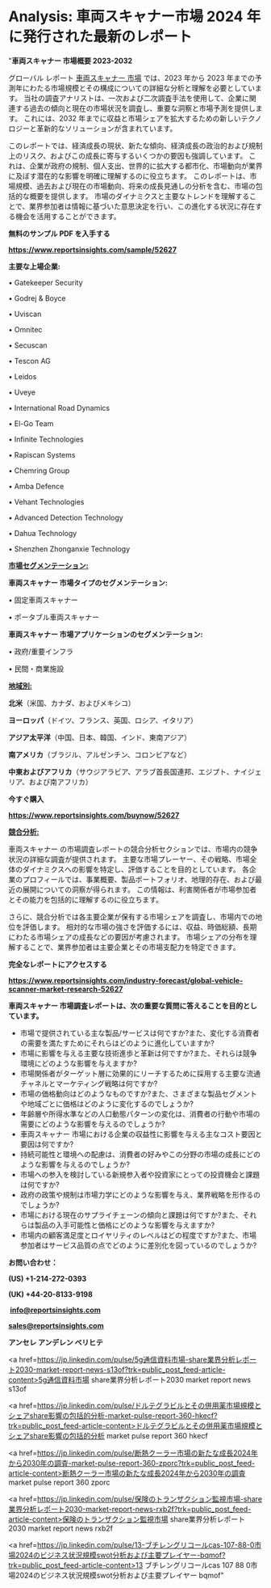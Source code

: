 # Analysis: 車両スキャナー市場 2024 年に発行された最新のレポート

"<strong>車両スキャナー 市場概要 2023-2032</strong>

グローバル レポート <a href=https://www.reportsinsights.com/sample/52627>車両スキャナー 市場</a> では、2023 年から 2023 年までの予測年にわたる市場規模とその構成についての詳細な分析と理解を必要としています。 当社の調査アナリストは、一次および二次調査手法を使用して、企業に関連する過去の傾向と現在の市場状況を調査し、重要な洞察と市場予測を提供します。 これには、2032 年までに収益と市場シェアを拡大​​するための新しいテクノロジーと革新的なソリューションが含まれています。

このレポートでは、経済成長の現状、新たな傾向、経済成長の政治的および規制上のリスク、およびこの成長に寄与するいくつかの要因も強調しています。 これは、企業が政府の規制、個人支出、世界的に拡大する都市化、市場動向が業界に及ぼす潜在的な影響を明確に理解するのに役立ちます。 このレポートは、市場規模、過去および現在の市場動向、将来の成長見通しの分析を含む、市場の包括的な概要を提供します。 市場のダイナミクスと主要なトレンドを理解することで、業界参加者は情報に基づいた意思決定を行い、この進化する状況に存在する機会を活用することができます。

<strong><b>無料のサンプル PDF を入手する</b></strong>

<a href=https://www.reportsinsights.com/sample/52627><strong><u>https://www.reportsinsights.com/sample/52627</u></strong></a>

<strong>主要な上場企業:</strong>

• Gatekeeper Security

• Godrej & Boyce

• Uviscan

• Omnitec

• Secuscan

• Tescon AG

• Leidos

• Uveye

• International Road Dynamics

• El-Go Team

• Infinite Technologies

• Rapiscan Systems

• Chemring Group

• Amba Defence

• Vehant Technologies

• Advanced Detection Technology

• Dahua Technology

• Shenzhen Zhonganxie Technology

<strong><u>市場セグメンテーション</u></strong><strong><u>:</u></strong>

<strong>車両スキャナー 市場タイプのセグメンテーション:</strong>

• 固定車両スキャナー

• ポータブル車両スキャナー

<strong>車両スキャナー 市場アプリケーションのセグメンテーション:</strong>

• 政府/重要インフラ

• 民間・商業施設

<strong><u>地域別</u></strong><strong><u>:</u></strong>

<strong>北米</strong>（米国、カナダ、およびメキシコ）

<strong>ヨーロッパ</strong>（ドイツ、フランス、英国、ロシア、イタリア）

<strong>アジア太平洋</strong>（中国、日本、韓国、インド、東南アジア）

<strong>南アメリカ</strong>（ブラジル、アルゼンチン、コロンビアなど）

<strong>中東およびアフリカ</strong>（サウジアラビア、アラブ首長国連邦、エジプト、ナイジェリア、および南アフリカ）

<strong>今すぐ購入</strong>

<a href=https://www.reportsinsights.com/buynow/52627><strong><u>https://www.reportsinsights.com/buynow/52627</u></strong></a>

<strong><u>競合分析:</u></strong>

車両スキャナー の市場調査レポートの競合分析セクションでは、市場内の競争状況の詳細な調査が提供されます。 主要な市場プレーヤー、その戦略、市場全体のダイナミクスへの影響を特定し、評価することを目的としています。 各企業のプロフィールでは、事業概要、製品ポートフォリオ、地理的存在、および最近の展開についての洞察が得られます。 この情報は、利害関係者が市場参加者とその能力を包括的に理解するのに役立ちます。

さらに、競合分析では各主要企業が保有する市場シェアを調査し、市場内での地位を評価します。 相対的な市場の強さを評価するには、収益、時価総額、長期にわたる市場シェアの成長などの要因が考慮されます。 市場シェアの分布を理解することで、業界参加者は主要企業とその市場支配力を特定できます。

<strong>完全なレポートにアクセスする</strong>

<a href=https://www.reportsinsights.com/industry-forecast/global-vehicle-scanner-market-research-52627><strong><u><b>https://www.reportsinsights.com/industry-forecast/global-vehicle-scanner-market-research-52627</b></u></strong></a>

<strong><b>車両スキャナー 市場調査レポートは、次の重要な質問に答えることを目的としています。</b></strong>
<ul>
  <li>市場で提供されている主な製品/サービスは何ですか?また、変化する消費者の需要を満たすためにそれらはどのように進化していますか?</li>
  <li>市場に影響を与える主要な技術進歩と革新は何ですか?また、それらは競争環境にどのような影響を与えますか?</li>
  <li>市場関係者がターゲット層に効果的にリーチするために採用する主要な流通チャネルとマーケティング戦略は何ですか?</li>
  <li>市場の価格動向はどのようなものですか?また、さまざまな製品セグメントや地域ごとに価格はどのように変化するのでしょうか?</li>
  <li>年齢層や所得水準などの人口動態パターンの変化は、消費者の行動や市場の需要にどのような影響を与えるのでしょうか?</li>
  <li>車両スキャナー 市場における企業の収益性に影響を与える主なコスト要因と要因は何ですか?</li>
  <li>持続可能性と環境への配慮は、消費者の好みやこの分野の市場の成長にどのような影響を与えるのでしょうか?</li>
  <li>市場への参入を検討している新規参入者や投資家にとっての投資機会と課題は何ですか?</li>
  <li>政府の政策や規制は市場力学にどのような影響を与え、業界戦略を形作るのでしょうか?</li>
  <li>市場における現在のサプライチェーンの傾向と課題は何ですか?また、それらは製品の入手可能性と価格にどのような影響を与えますか?</li>
  <li>市場内の顧客満足度とロイヤリティのレベルはどの程度ですか?また、市場参加者はサービス品質の点でどのように差別化を図っているのでしょうか?</li>
</ul>
<strong>お問い合わせ：</strong>

<strong>(US) +1-214-272-0393</strong>

<strong>(UK) +44-20-8133-9198</strong>

<strong> </strong><a href=info@reportsinsights.com><strong><u>info@reportsinsights.com</u></strong></a>

<a href=sales@reportsinsights.com><strong><u>sales@reportsinsights.com</u></strong></a>

<strong>アンセレ アンデレン ベリヒテ</strong>

<a href=https://jp.linkedin.com/pulse/5g通信資料市場-share業界分析レポート2030-market-report-news-s13of?trk=public_post_feed-article-content>5g通信資料市場 share業界分析レポート2030 market report news s13of</a>

<a href=https://jp.linkedin.com/pulse/ドルテグラビルとその併用薬市場規模とシェアshare影響の包括的分析-market-pulse-report-360-hkecf?trk=public_post_feed-article-content>ドルテグラビルとその併用薬市場規模とシェアshare影響の包括的分析 market pulse report 360 hkecf</a>

<a href=https://jp.linkedin.com/pulse/断熱クーラー市場の新たな成長2024年から2030年の調査-market-pulse-report-360-zporc?trk=public_post_feed-article-content>断熱クーラー市場の新たな成長2024年から2030年の調査 market pulse report 360 zporc</a>

<a href=https://jp.linkedin.com/pulse/保険のトランザクション監視市場-share業界分析レポート2030-market-report-news-rxb2f?trk=public_post_feed-article-content>保険のトランザクション監視市場 share業界分析レポート2030 market report news rxb2f</a>

<a href=https://jp.linkedin.com/pulse/13-ブチレングリコールcas-107-88-0市場2024のビジネス状況規模swot分析および主要プレイヤー-bqmof?trk=public_post_feed-article-content>13 ブチレングリコールcas 107 88 0市場2024のビジネス状況規模swot分析および主要プレイヤー bqmof</a>"
